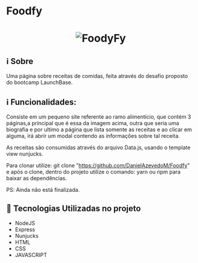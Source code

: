 # Foodfy

<h1 align="center">
    <img alt="FoodyFy" src="https://i.imgur.com/ozV5HOw.jpg width="400px" />
</h1>
                                                                         
## :information_source: Sobre
Uma página sobre receitas de comidas, feita através do desafio proposto do bootcamp LaunchBase.

## :information_source: Funcionalidades:
Consiste em um pequeno site referente ao ramo alimentício, que contém 3 páginas,a principal que é essa da imagem acima, outra que seria uma biografia e por ultimo a página que lista somente as receitas e ao clicar em alguma, irá abrir um modal contendo as informações sobre tal receita.

As receitas são consumidas através do arquivo Data.js, usando o template view nunjucks.

Para clonar utilize: git clone "https://github.com/DanielAzevedoM/Foodfy" </br>
e após o clone, dentro do projeto utilize o comando: yarn ou npm para baixar as dependências.

PS: Ainda não está finalizada.

## :rocket: Tecnologias Utilizadas no projeto
- NodeJS
- Express
- Nunjucks
- HTML
- CSS
- JAVASCRIPT
